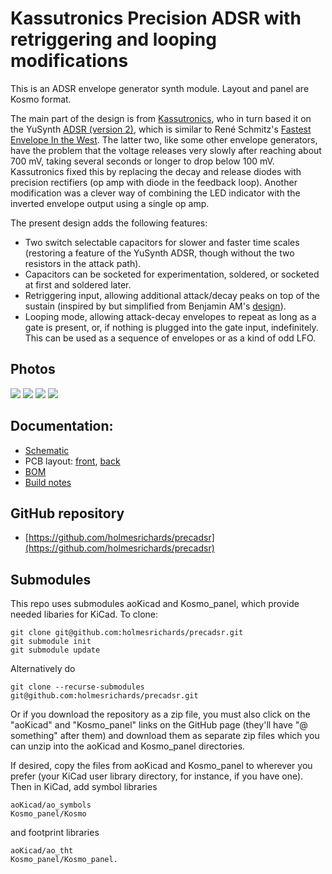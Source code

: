 # Kassutronics Precision ADSR with retriggering and looping modifications

This is an ADSR envelope generator synth module. Layout and panel are Kosmo format. 

The main part of the design is from [Kassutronics](https://kassu2000.blogspot.com/2015/05/precision-adsr.html), who in turn based it on the YuSynth [ADSR (version 2)](http://yusynth.net/Modular/EN/ADSR/index_new.html), which is similar to René Schmitz's [Fastest Envelope In the West](https://www.schmitzbits.de/adsr.html). The latter two, like some other envelope generators, have the problem that the voltage releases very slowly after reaching about 700 mV, taking several seconds or longer to drop below 100 mV. Kassutronics fixed this by replacing the decay and release diodes with precision rectifiers (op amp with diode in the feedback loop). Another modification was a clever way of combining the LED indicator with the inverted envelope output using a single op amp.

The present design adds the following features:

* Two switch selectable capacitors for slower and faster time scales (restoring a feature of the YuSynth ADSR, though without the two resistors in the attack path).
* Capacitors can be socketed for experimentation, soldered, or socketed at first and soldered later.
* Retriggering input, allowing additional attack/decay peaks on top of the sustain (inspired by but simplified from Benjamin AM's [design](https://electro-music.com/forum/post-372492.html#372492)).
* Looping mode, allowing attack-decay envelopes to repeat as long as a gate is present, or, if nothing is plugged into the gate input, indefinitely. This can be used as a sequence of envelopes or as a kind of odd LFO.

## Photos

![](Images/IMG_6753.JPG)
![](Images/IMG_6770.JPG)
![](Images/IMG_6771.JPG)
![](Images/IMG_6777.JPG)

## Documentation:

* [Schematic](Docs/precadsr.pdf)
* PCB layout: [front](Docs/precadsr_layout_front.pdf), [back](Docs/precadsr_layout_back.pdf)
* [BOM](Docs/precadsr_bom.md)
* [Build notes](Docs/build.md)

## GitHub repository

* [https://github.com/holmesrichards/precadsr](https://github.com/holmesrichards/precadsr)

## Submodules

This repo uses submodules aoKicad and Kosmo_panel, which provide needed libaries for KiCad. To clone:

```
git clone git@github.com:holmesrichards/precadsr.git
git submodule init
git submodule update
```

Alternatively do

```
git clone --recurse-submodules git@github.com:holmesrichards/precadsr.git
```

Or if you download the repository as a zip file, you must also click on the "aoKicad" and "Kosmo\_panel" links on the GitHub page (they'll have "@ something" after them) and download them as separate zip files which you can unzip into the aoKicad and Kosmo\_panel directories.

If desired, copy the files from aoKicad and Kosmo\_panel to wherever you prefer (your KiCad user library directory, for instance, if you have one). Then in KiCad, add symbol libraries 

```
aoKicad/ao_symbols
Kosmo_panel/Kosmo
```
and footprint libraries 
```
aoKicad/ao_tht
Kosmo_panel/Kosmo_panel.
```
